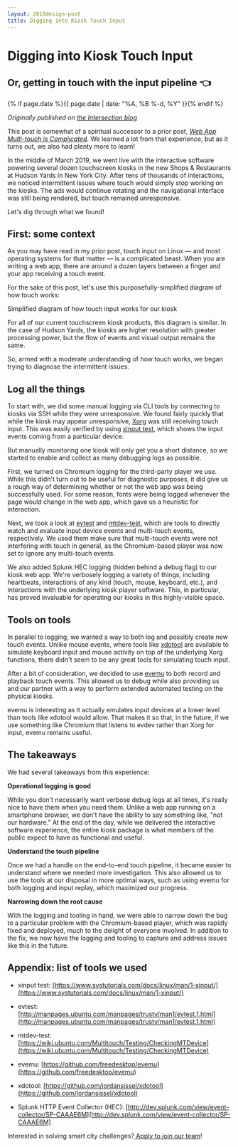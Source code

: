 ```yaml
---
layout: 2018design-post
title: Digging into Kiosk Touch Input
---
```


# Digging into Kiosk Touch Input

## Or, getting in touch with the input pipeline 👈

{% if page.date %}{{ page.date | date: "%A, %B %-d, %Y" }}{% endif %}

*Originally published on [the Intersection blog](https://ixn.intersection.com/digging-into-kiosk-touch-input-2779bcad7f5b)*

This post is somewhat of a spiritual successor to a prior post, *[Web App Multi-touch is Complicated](https://ixn.intersection.com/web-app-multi-touch-is-complicated-16e1db2b29ba)*. We learned a lot from that experience, but as it turns out, we also had plenty more to learn!

In the middle of March 2019, we went live with the interactive software powering several dozen touchscreen kiosks in the new Shops & Restaurants at Hudson Yards in New York City. After tens of thousands of interactions, we noticed intermittent issues where touch would simply stop working on the kiosks. The ads would continue rotating and the navigational interface was still being rendered, but touch remained unresponsive.

Let's dig through what we found!

## First: some context

As you may have read in my prior post, touch input on Linux — and most operating systems for that matter — is a complicated beast. When you are writing a web app, there are around a dozen layers between a finger and your app receiving a touch event.

For the sake of this post, let's use this purposefully-simplified diagram of how touch works:

<div class="center width70"><amp-img src="/images/posts/2019-05-02_1.png" width="1600" height="1371" alt="Simplified diagram of how touch input works for our kiosk" layout="responsive"></amp-img></div>
<figcaption class="center">Simplified diagram of how touch input works for our kiosk</figcaption>

For all of our current touchscreen kiosk products, this diagram is similar. In the case of Hudson Yards, the kiosks are higher resolution with greater processing power, but the flow of events and visual output remains the same.

So, armed with a moderate understanding of how touch works, we began trying to diagnose the intermittent issues.

## Log all the things

To start with, we did some manual logging via CLI tools by connecting to kiosks via SSH while they were unresponsive. We found fairly quickly that while the kiosk may appear unresponsive, [Xorg](https://www.x.org/wiki/) was still receiving touch input. This was easily verified by using [xinput test](https://www.systutorials.com/docs/linux/man/1-xinput/), which shows the input events coming from a particular device.

But manually monitoring one kiosk will only get you a short distance, so we started to enable and collect as many debugging logs as possible.

First, we turned on Chromium logging for the third-party player we use. While this didn't turn out to be useful for diagnostic purposes, it did give us a rough way of determining whether or not the web app was being successfully used. For some reason, fonts were being logged whenever the page would change in the web app, which gave us a heuristic for interaction.

Next, we took a look at [evtest](http://manpages.ubuntu.com/manpages/trusty/man1/evtest.1.html) and [mtdev-test](https://wiki.ubuntu.com/Multitouch/Testing/CheckingMTDevice), which are tools to directly watch and evaluate input device events and multi-touch events, respectively. We used them make sure that multi-touch events were not interfering with touch in general, as the Chromium-based player was now set to ignore any multi-touch events.

We also added Splunk HEC logging (hidden behind a debug flag) to our kiosk web app. We're verbosely logging a variety of things, including heartbeats, interactions of any kind (touch, mouse, keyboard, etc.), and interactions with the underlying kiosk player software. This, in particular, has proved invaluable for operating our kiosks in this highly-visible space.

## Tools on tools

In parallel to logging, we wanted a way to both log and possibly create new touch events. Unlike mouse events, where tools like [xdotool](https://github.com/jordansissel/xdotool) are available to simulate keyboard input and mouse activity on top of the underlying Xorg functions, there didn't seem to be any great tools for simulating touch input.

After a bit of consideration, we decided to use [evemu](https://github.com/freedesktop/evemu) to both record and playback touch events. This allowed us to debug while also providing us and our partner with a way to perform extended automated testing on the physical kiosks.

evemu is interesting as it actually emulates input devices at a lower level than tools like xdotool would allow. That makes it so that, in the future, if we use something like Chromium that listens to evdev rather than Xorg for input, evemu remains useful.

## The takeaways

We had several takeaways from this experience:

**Operational logging is good**

While you don't necessarily want verbose debug logs at all times, it's really nice to have them when you need them. Unlike a web app running on a smartphone browser, we don't have the ability to say something like, "not our hardware." At the end of the day, while we delivered the interactive software experience, the entire kiosk package is what members of the public expect to have as functional and useful.

**Understand the touch pipeline**

Once we had a handle on the end-to-end touch pipeline, it became easier to understand where we needed more investigation. This also allowed us to use the tools at our disposal in more optimal ways, such as using evemu for both logging and input replay, which maximized our progress.

**Narrowing down the root cause**

With the logging and tooling in hand, we were able to narrow down the bug to a particular problem with the Chromium-based player, which was rapidly fixed and deployed, much to the delight of everyone involved. In addition to the fix, we now have the logging and tooling to capture and address issues like this in the future.

## Appendix: list of tools we used

* xinput test: [https://www.systutorials.com/docs/linux/man/1-xinput/](https://www.systutorials.com/docs/linux/man/1-xinput/)

* evtest: [http://manpages.ubuntu.com/manpages/trusty/man1/evtest.1.html](http://manpages.ubuntu.com/manpages/trusty/man1/evtest.1.html)

* mtdev-test: [https://wiki.ubuntu.com/Multitouch/Testing/CheckingMTDevice](https://wiki.ubuntu.com/Multitouch/Testing/CheckingMTDevice)

* evemu: [https://github.com/freedesktop/evemu](https://github.com/freedesktop/evemu)

* xdotool: [https://github.com/jordansissel/xdotool](https://github.com/jordansissel/xdotool)

* Splunk HTTP Event Collector (HEC): [http://dev.splunk.com/view/event-collector/SP-CAAAE6M](http://dev.splunk.com/view/event-collector/SP-CAAAE6M)

Interested in solving smart city challenges?[ Apply to join our team](https://rebrand.ly/ixnjobsmedium)!
